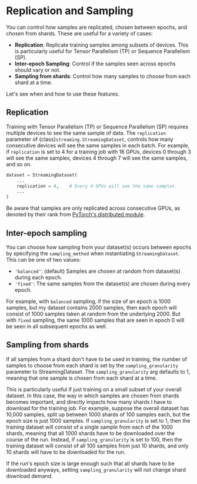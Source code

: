# Replication and Sampling

You can control how samples are replicated, chosen between epochs, and chosen from shards. These are useful for a variety of cases:
- **Replication**: Replicate training samples among subsets of devices. This is particularly useful for Tensor Parallelism (TP) or Sequence Parallelism (SP).
- **Inter-epoch Sampling**: Control if the samples seen across epochs should vary or not.
- **Sampling from shards**: Control how many samples to choose from each shard at a time.

Let's see when and how to use these features.

## Replication

Training with Tensor Parallelism (TP) or Sequence Parallelism (SP) requires multiple devices to see the same sample of data. The `replication` parameter of {class}`streaming.StreamingDataset`, controls how many consecutive devices will see the same samples in each batch. For example, if `replication` is set to 4 for a training job with 16 GPUs, devices 0 through 3 will see the same samples, devices 4 through 7 will see the same samples, and so on.
<!--pytest.mark.skip-->
```python
dataset = StreamingDataset(
    ...
    replication = 4,    # Every 4 GPUs will see the same samples.
    ...
)
```

Be aware that samples are only replicated across consecutive GPUs, as denoted by their rank from [PyTorch's distributed module](https://pytorch.org/docs/stable/distributed.html).

## Inter-epoch sampling

You can choose how sampling from your dataset(s) occurs between epochs by specifying the `sampling_method` when instantiating `StreamingDataset`. This can be one of two values:

- `'balanced'`: (default) Samples are chosen at random from dataset(s) during each epoch.
- `'fixed'`: The same samples from the dataset(s) are chosen during every epoch.

For example, with `balanced` sampling, if the size of an epoch is 1000 samples, but my dataset contains 2000 samples, then each epoch will consist of 1000 samples taken at random from the underlying 2000. But with `fixed` sampling, the same 1000 samples that are seen in epoch 0 will be seen in all subsequent epochs as well.

## Sampling from shards

If all samples from a shard don't have to be used in training, the number of samples to choose from each shard is set by the `sampling_granularity` parameter to StreamingDataset. The `sampling_granularity` arg defaults to 1, meaning that one sample is chosen from each shard at a time.

This is particularly useful if just training on a small subset of your overall dataset. In this case, the way in which samples are chosen from shards becomes important, and directly impacts how many shards I have to download for the training job. For example, suppose the overall dataset has 10,000 samples, split up between 1000 shards of 100 samples each, but the epoch size is just 1000 samples. If `sampling_granularity` is set to 1, then the training dataset will consist of a single sample from each of the 1000 shards, meaning that all 1000 shards have to be downloaded over the course of the run. Instead, if `sampling_granularity` is set to 100, then the training dataset will consist of all 100 samples from just 10 shards, and only 10 shards will have to be downloaded for the run.

If the run's epoch size is large enough such that all shards have to be downloaded anyways, setting `sampling_granularity` will not change shard download demand.
